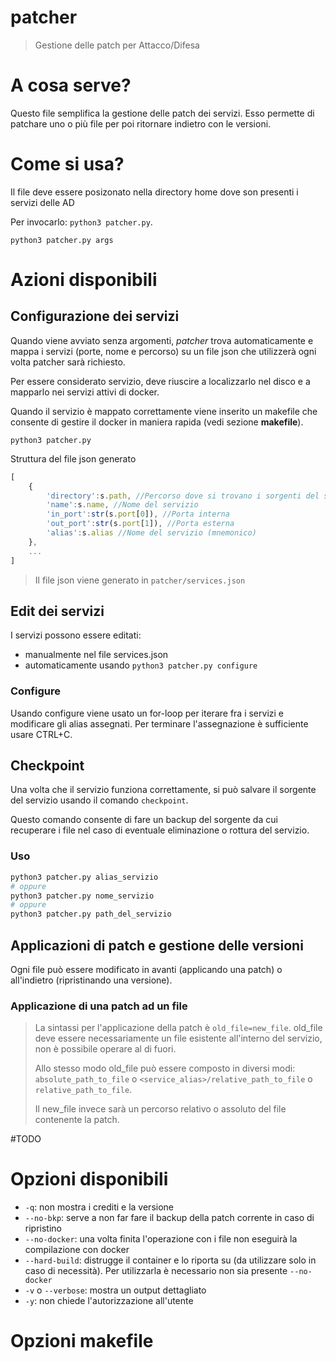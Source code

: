 # patcher
> Gestione delle patch per Attacco/Difesa

# A cosa serve?
Questo file semplifica la gestione delle patch dei servizi. Esso permette di patchare uno o più file per poi ritornare indietro con le versioni.

# Come si usa?
Il file deve essere posizonato nella directory home dove son presenti i servizi delle AD

Per invocarlo: `python3 patcher.py`.
```Shell
python3 patcher.py args
```

# Azioni disponibili
## Configurazione dei servizi

Quando viene avviato senza argomenti, _patcher_ trova automaticamente e mappa i servizi (porte, nome e percorso) su un file json che utilizzerà ogni volta patcher sarà richiesto.

Per essere considerato servizio, deve riuscire a localizzarlo nel disco e a mapparlo nei servizi attivi di docker.

Quando il servizio è mappato correttamente viene inserito un makefile che consente di gestire il docker in maniera rapida (vedi sezione **makefile**).
```shell
python3 patcher.py
```

Struttura del file json generato
```javascript
[
    {
        'directory':s.path, //Percorso dove si trovano i sorgenti del servizio
        'name':s.name, //Nome del servizio
        'in_port':str(s.port[0]), //Porta interna
        'out_port':str(s.port[1]), //Porta esterna
        'alias':s.alias //Nome del servizio (mnemonico)
    },
    ...
]
```
> Il file json viene generato in `patcher/services.json`

## Edit dei servizi
I servizi possono essere editati:
* manualmente nel file services.json
* automaticamente usando `python3 patcher.py configure`

### Configure
Usando configure viene usato un for-loop per iterare fra i servizi e modificare gli alias assegnati. Per terminare l'assegnazione è sufficiente usare CTRL+C.

## Checkpoint
Una volta che il servizio funziona correttamente, si può salvare il sorgente del servizio usando il comando `checkpoint`.

Questo comando consente di fare un backup del sorgente da cui recuperare i file nel caso di eventuale eliminazione o rottura del servizio.

### Uso
```python
python3 patcher.py alias_servizio
# oppure
python3 patcher.py nome_servizio
# oppure
python3 patcher.py path_del_servizio
```

## Applicazioni di patch e gestione delle versioni
Ogni file può essere modificato in avanti (applicando una patch) o all'indietro (ripristinando una versione).

### Applicazione di una patch ad un file
> La sintassi per l'applicazione della patch è `old_file=new_file`. old_file deve essere necessariamente un file esistente all'interno del servizio, non è possibile operare al di fuori.
>
> Allo stesso modo old_file può essere composto in diversi modi: `absolute_path_to_file` o `<service_alias>/relative_path_to_file` o `relative_path_to_file`.
> 
> Il new_file invece sarà un percorso relativo o assoluto del file contenente la patch.

#TODO

# Opzioni disponibili
* `-q`: non mostra i crediti e la versione
* `--no-bkp`: serve a non far fare il backup della patch corrente in caso di ripristino
* `--no-docker`: una volta finita l'operazione con i file non eseguirà la compilazione con docker
* `--hard-build`: distrugge il container e lo riporta su (da utilizzare solo in caso di necessità). Per utilizzarla è necessario non sia presente `--no-docker`
* `-v` o `--verbose`: mostra un output dettagliato
* `-y`: non chiede l'autorizzazione all'utente

# Opzioni makefile
